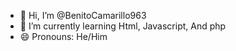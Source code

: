 - 👋 Hi, I’m @BenitoCamarillo963
- 🌱 I’m currently learning Html, Javascript, And php
- 😄 Pronouns: He/Him
